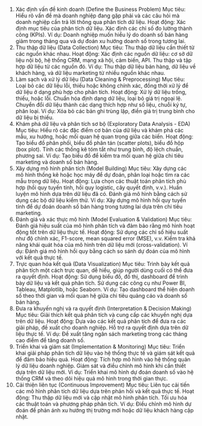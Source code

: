 1. Xác định vấn đề kinh doanh (Define the Business Problem)
   Mục tiêu: Hiểu rõ vấn đề mà doanh nghiệp đang gặp phải và các câu hỏi mà doanh nghiệp cần trả lời thông qua phân tích dữ liệu.
   Hoạt động:
   Xác định mục tiêu của phân tích dữ liệu.
   Xác định các chỉ số đo lường thành công (KPIs).
   Ví dụ: Doanh nghiệp muốn hiểu lý do doanh số bán hàng giảm trong tháng qua và dự đoán xu hướng doanh số trong tương lai.
2. Thu thập dữ liệu (Data Collection)
   Mục tiêu: Thu thập dữ liệu cần thiết từ các nguồn khác nhau.
   Hoạt động:
   Xác định các nguồn dữ liệu: cơ sở dữ liệu nội bộ, hệ thống CRM, mạng xã hội, cảm biến, API.
   Thu thập và tập hợp dữ liệu từ các nguồn đó.
   Ví dụ: Thu thập dữ liệu bán hàng, dữ liệu về khách hàng, và dữ liệu marketing từ nhiều nguồn khác nhau.
3. Làm sạch và xử lý dữ liệu (Data Cleaning & Preprocessing)
   Mục tiêu: Loại bỏ các dữ liệu lỗi, thiếu hoặc không chính xác, đồng thời xử lý để dữ liệu ở dạng phù hợp cho phân tích.
   Hoạt động:
   Xử lý dữ liệu trống, thiếu, hoặc lỗi.
   Chuẩn hóa định dạng dữ liệu, loại bỏ giá trị ngoại lệ.
   Chuyển đổi dữ liệu thành các dạng thích hợp như số liệu, chuỗi ký tự, phân loại.
   Ví dụ: Xóa bỏ các bản ghi trùng lặp, điền giá trị trung bình cho dữ liệu bị thiếu.
4. Khám phá dữ liệu và phân tích sơ bộ (Exploratory Data Analysis - EDA)
   Mục tiêu: Hiểu rõ các đặc điểm cơ bản của dữ liệu và khám phá các mẫu, xu hướng, hoặc mối quan hệ quan trọng giữa các biến.
   Hoạt động:
   Tạo biểu đồ phân phối, biểu đồ phân tán (scatter plots), biểu đồ hộp (box plot).
   Tính các thống kê tóm tắt như trung bình, độ lệch chuẩn, phương sai.
   Ví dụ: Tạo biểu đồ để kiểm tra mối quan hệ giữa chi tiêu marketing và doanh số bán hàng.
5. Xây dựng mô hình phân tích (Model Building)
   Mục tiêu: Xây dựng các mô hình thống kê hoặc học máy để dự đoán, phân loại hoặc tìm ra các mẫu trong dữ liệu.
   Hoạt động:
   Lựa chọn các thuật toán phân tích phù hợp (hồi quy tuyến tính, hồi quy logistic, cây quyết định, v.v.).
   Huấn luyện mô hình dựa trên dữ liệu đã có.
   Đánh giá mô hình bằng cách sử dụng các bộ dữ liệu kiểm thử.
   Ví dụ: Xây dựng mô hình hồi quy tuyến tính để dự đoán doanh số bán hàng trong tương lai dựa trên chi tiêu marketing.
6. Đánh giá và xác thực mô hình (Model Evaluation & Validation)
   Mục tiêu: Đánh giá hiệu suất của mô hình phân tích và đảm bảo rằng mô hình hoạt động tốt trên dữ liệu thực tế.
   Hoạt động:
   Sử dụng các chỉ số hiệu suất như độ chính xác, F1-score, mean squared error (MSE), v.v.
   Kiểm tra khả năng khái quát hóa của mô hình trên dữ liệu mới (cross-validation).
   Ví dụ: Đánh giá mô hình hồi quy bằng cách so sánh dự đoán của mô hình với kết quả thực tế.
7. Trực quan hóa kết quả (Data Visualization)
   Mục tiêu: Trình bày kết quả phân tích một cách trực quan, dễ hiểu, giúp người dùng cuối có thể đưa ra quyết định.
   Hoạt động:
   Sử dụng biểu đồ, đồ thị, dashboard để trình bày dữ liệu và kết quả phân tích.
   Sử dụng các công cụ như Power BI, Tableau, Matplotlib, hoặc Seaborn.
   Ví dụ: Tạo dashboard thể hiện doanh số theo thời gian và mối quan hệ giữa chi tiêu quảng cáo và doanh số bán hàng.
8. Đưa ra khuyến nghị và ra quyết định (Interpretation & Decision Making)
   Mục tiêu: Giải thích kết quả phân tích và cung cấp các khuyến nghị dựa trên dữ liệu.
   Hoạt động:
   Dựa vào các kết quả phân tích để đưa ra các giải pháp, đề xuất cho doanh nghiệp.
   Hỗ trợ ra quyết định dựa trên dữ liệu thực tế.
   Ví dụ: Đề xuất tăng ngân sách marketing trong các tháng cao điểm để tăng doanh số.
9. Triển khai và giám sát (Implementation & Monitoring)
   Mục tiêu: Triển khai giải pháp phân tích dữ liệu vào hệ thống thực tế và giám sát kết quả để đảm bảo hiệu quả.
   Hoạt động:
   Tích hợp mô hình vào hệ thống quản lý dữ liệu doanh nghiệp.
   Giám sát và điều chỉnh mô hình khi cần thiết dựa trên dữ liệu mới.
   Ví dụ: Triển khai mô hình dự đoán doanh số vào hệ thống CRM và theo dõi hiệu quả mô hình trong thời gian thực.
10. Cải thiện liên tục (Continuous Improvement)
    Mục tiêu: Liên tục cải tiến các mô hình phân tích dữ liệu dựa trên phản hồi và kết quả thực tế.
    Hoạt động:
    Thu thập dữ liệu mới và cập nhật mô hình phân tích.
    Tối ưu hóa các thuật toán và phương pháp phân tích.
    Ví dụ: Điều chỉnh mô hình dự đoán để phản ánh xu hướng thị trường mới hoặc dữ liệu khách hàng cập nhật.
